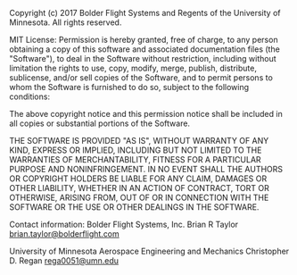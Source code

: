 
Copyright (c) 2017 Bolder Flight Systems and Regents of the University of Minnesota. All rights reserved.

MIT License:
Permission is hereby granted, free of charge, to any person obtaining a copy of this software 
and associated documentation files (the "Software"), to deal in the Software without restriction, 
including without limitation the rights to use, copy, modify, merge, publish, distribute, 
sublicense, and/or sell copies of the Software, and to permit persons to whom the Software is 
furnished to do so, subject to the following conditions:

The above copyright notice and this permission notice shall be included in all copies or 
substantial portions of the Software.

THE SOFTWARE IS PROVIDED "AS IS", WITHOUT WARRANTY OF ANY KIND, EXPRESS OR IMPLIED, INCLUDING 
BUT NOT LIMITED TO THE WARRANTIES OF MERCHANTABILITY, FITNESS FOR A PARTICULAR PURPOSE AND 
NONINFRINGEMENT. IN NO EVENT SHALL THE AUTHORS OR COPYRIGHT HOLDERS BE LIABLE FOR ANY CLAIM, 
DAMAGES OR OTHER LIABILITY, WHETHER IN AN ACTION OF CONTRACT, TORT OR OTHERWISE, ARISING FROM, 
OUT OF OR IN CONNECTION WITH THE SOFTWARE OR THE USE OR OTHER DEALINGS IN THE SOFTWARE.

Contact information:
Bolder Flight Systems, Inc.
Brian R Taylor
brian.taylor@bolderflight.com 

University of Minnesota 
Aerospace Engineering and Mechanics 
Christopher D. Regan
rega0051@umn.edu
